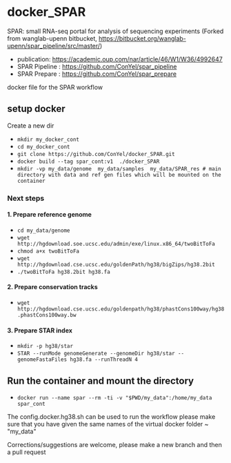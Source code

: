 # docker_SPAR
SPAR: small RNA-seq portal for analysis of sequencing experiments
(Forked from wanglab-upenn bitbucket, https://bitbucket.org/wanglab-upenn/spar_pipeline/src/master/)
* publication: https://academic.oup.com/nar/article/46/W1/W36/4992647
* SPAR Pipeline : https://github.com/ConYel/spar_pipeline 
* SPAR Prepare : https://github.com/ConYel/spar_prepare

docker file for the SPAR workflow

## setup docker
Create a new dir 
* `mkdir my_docker_cont`
* `cd my_docker_cont`
* `git clone https://github.com/ConYel/docker_SPAR.git`
* `docker build --tag spar_cont:v1  ./docker_SPAR`
* `mkdir -vp my_data/genome  my_data/samples  my_data/SPAR_res # main directory with data and ref gen files which will be mounted on the container`

### Next steps
####  1. Prepare reference genome
* `cd my_data/genome`
* `wget http://hgdownload.soe.ucsc.edu/admin/exe/linux.x86_64/twoBitToFa`
* `chmod a+x twoBitToFa`
* `wget http://hgdownload.cse.ucsc.edu/goldenPath/hg38/bigZips/hg38.2bit`
* `./twoBitToFa hg38.2bit hg38.fa`
####  2. Prepare conservation tracks
* `wget http://hgdownload.cse.ucsc.edu/goldenpath/hg38/phastCons100way/hg38.phastCons100way.bw`
####  3. Prepare STAR index
* `mkdir -p hg38/star`
* `STAR --runMode genomeGenerate --genomeDir hg38/star --genomeFastaFiles hg38.fa --runThreadN 4`

## Run the container and mount the directory 
* `docker run --name spar --rm -ti -v "$PWD/my_data":/home/my_data spar_cont`

The config.docker.hg38.sh can be used to run the workflow please make sure that you have given
the same names of the virtual docker folder ~ "my_data"



Corrections/suggestions are welcome, please make a new branch and then a pull request
